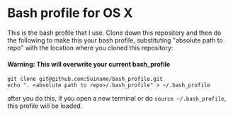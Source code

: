 # Bash profile for OS X

This is the bash profile that I use.  Clone down this repository and then do the following to make this your bash profile, substituting "absolute path to repo" with the location where you cloned this repository:
#### Warning: This will overwrite your current bash_profile
```
git clone git@github.com:Suiname/bash_profile.git
echo ". <absolute path to repo>/.bash_profile" > ~/.bash_profile
```

after you do this, if you open a new terminal or do `source ~/.bash_profile`, this profile will be loaded.
